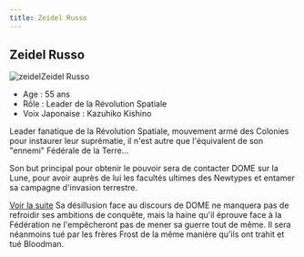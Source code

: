 ```yaml
---
title: Zeidel Russo
---
```


Zeidel Russo
------------

![zeidel](/images/stories/saga/gundamx/persos/zeidel.jpg)Zeidel Russo


- Age : 55 ans  
- Rôle : Leader de la Révolution Spatiale  
- Voix Japonaise : Kazuhiko Kishino


Leader fanatique de la Révolution Spatiale, mouvement armé des Colonies pour instaurer leur suprématie, il n'est autre que l'équivalent de son "ennemi" Fédérale de la Terre...


Son but principal pour obtenir le pouvoir sera de contacter DOME sur la Lune, pour avoir auprès de lui les facultés ultimes des Newtypes et entamer sa campagne d'invasion terrestre.


[Voir la suite](javascript:spoiler();)
Sa désillusion face au discours de DOME ne manquera pas de refroidir ses ambitions de conquête, mais la haine qu'il éprouve face à la Fédération ne l'empêcheront pas de mener sa guerre tout de même. Il sera néanmoins tué par les frères Frost de la même manière qu'ils ont trahit et tué Bloodman.


